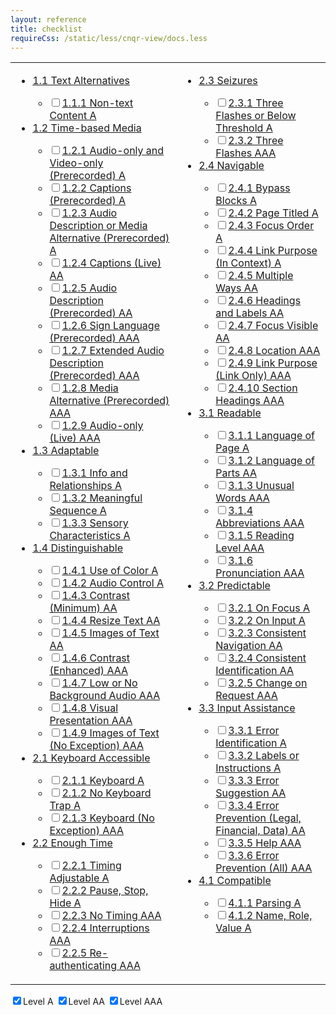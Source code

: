 ```yaml
---
layout: reference
title: checklist
requireCss: /static/less/cnqr-view/docs.less
---
```


<script>
$(document).ready(function() {
	// apply line-through CSS to checked SCs
	$('input:checkbox').live('click', function () {
			// access parent li, do whatever you want with it
			$(this).parent("li").toggleClass('checked');
	});    

	// check which levels you want to appear
	$('input:checkbox#levela').live('click', function () {
			// access parent li, do whatever you want with it
			$('.levela').toggleClass('hidden');
	});    

	$('input:checkbox#levelaa').live('click', function () {
			// access parent li, do whatever you want with it
			$('.levelaa').toggleClass('hidden');
	});

	$('input:checkbox#levelaaa').live('click', function () {
			// access parent li, do whatever you want with it
			$('.levelaaa').toggleClass('hidden');
	});

	//zebra stripe list items
	$('li:even').addClass('stripe');

	//make tap area bigger to check boxes in iOS
	$('label').each(function() {
		var $this = $(this);
		if($this.attr('for') !== undefined) {
			$this.bind('click', function() {
				$('#'+$this.attr('for')).focus();
			});
		}
		else {
			$this.bind('click', function() {
				$this.find('input,button,select,textarea').eq(0).focus();
			});
		}
	});
});
</script>

<table border="0" cellpadding="0" cellspacing="0">
   <tr>
	  <td valign="top">
		 <ul>
			<li><a target="_blank" href="http://www.w3.org/TR/UNDERSTANDING-WCAG20/text-equiv.html">1.1 Text Alternatives</a></li>
			<ul>
			   <label>
				  <li class="levela"><input name="1.1.1" type="checkbox" id="1.1.1" /><a target="_blank" href="http://www.w3.org/TR/UNDERSTANDING-WCAG20/text-equiv-all.html">1.1.1 Non-text Content A</a></li>
			   </label>
			</ul>
			<li><a target="_blank" href="http://www.w3.org/TR/UNDERSTANDING-WCAG20/media-equiv.html">1.2 Time-based Media</a></li>
			<ul>
			   <label>
				  <li class="levela"><input type="checkbox" /><a target="_blank" href="http://www.w3.org/TR/UNDERSTANDING-WCAG20/media-equiv-av-only-alt.html">1.2.1 Audio-only and Video-only (Prerecorded) A</a></li>
			   </label>
			   <label>
				  <li class="levela"><input type="checkbox" /><a target="_blank" href="http://www.w3.org/TR/UNDERSTANDING-WCAG20/media-equiv-captions.html">1.2.2 Captions (Prerecorded) A</a></li>
			   </label>
			   <label>
				  <li class="levela"><input type="checkbox" /><a target="_blank" href="http://www.w3.org/TR/UNDERSTANDING-WCAG20/media-equiv-audio-desc.html">1.2.3 Audio Description or Media Alternative (Prerecorded) A</a></li>
			   </label>
			   <label>
				  <li class="levelaa"><input type="checkbox" /><a target="_blank" href="http://www.w3.org/TR/UNDERSTANDING-WCAG20/media-equiv-real-time-captions.html">1.2.4 Captions (Live) AA</a></li>
			   </label>
			   <label>
				  <li class="levelaa"><input type="checkbox" /><a target="_blank" href="http://www.w3.org/TR/UNDERSTANDING-WCAG20/media-equiv-audio-desc-only.html">1.2.5 Audio Description (Prerecorded) AA</a></li>
			   </label>
			   <label>
				  <li class="levelaaa"><input type="checkbox" /><a target="_blank" href="http://www.w3.org/TR/UNDERSTANDING-WCAG20/media-equiv-sign.html">1.2.6 Sign Language (Prerecorded) AAA</a></li>
			   </label>
			   <label>
				  <li class="levelaaa"><input type="checkbox" /><a target="_blank" href="http://www.w3.org/TR/UNDERSTANDING-WCAG20/media-equiv-extended-ad.html">1.2.7 Extended Audio Description (Prerecorded) AAA</a></li>
			   </label>
			   <label>
				  <li class="levelaaa"><input type="checkbox" /><a target="_blank" href="http://www.w3.org/TR/UNDERSTANDING-WCAG20/media-equiv-text-doc.html">1.2.8 Media Alternative (Prerecorded) AAA</a></li>
			   </label>
			   <label>
				  <li class="levelaaa"><input type="checkbox" /><a target="_blank" href="http://www.w3.org/TR/UNDERSTANDING-WCAG20/media-equiv-live-audio-only.html">1.2.9 Audio-only (Live) AAA</a></li>
			   </label>
			</ul>
			<li><a target="_blank" href="http://www.w3.org/TR/UNDERSTANDING-WCAG20/content-structure-separation.html">1.3 Adaptable</a></li>
			<ul>
			   <label>
				  <li class="levela"><input type="checkbox" /><a target="_blank" href="http://www.w3.org/TR/UNDERSTANDING-WCAG20/content-structure-separation-programmatic.html">1.3.1 Info and Relationships A</a></li>
			   </label>
			   <label>
				  <li class="levela"><input type="checkbox" /><a target="_blank" href="http://www.w3.org/TR/UNDERSTANDING-WCAG20/content-structure-separation-sequence.html">1.3.2 Meaningful Sequence A</a></li>
			   </label>
			   <label>
				  <li class="levela"><input type="checkbox" /><a target="_blank" href="http://www.w3.org/TR/UNDERSTANDING-WCAG20/content-structure-separation-understanding.html">1.3.3 Sensory Characteristics A</a></li>
			   </label>
			</ul>
			<li><a target="_blank" href="http://www.w3.org/TR/UNDERSTANDING-WCAG20/visual-audio-contrast.html">1.4 Distinguishable</a></li>
			<ul>
			   <label>
				  <li class="levela"><input type="checkbox" /><a target="_blank" href="http://www.w3.org/TR/UNDERSTANDING-WCAG20/visual-audio-contrast-without-color.html">1.4.1 Use of Color A</a></li>
			   </label>
			   <label>
				  <li class="levela"><input type="checkbox" /><a target="_blank" href="http://www.w3.org/TR/UNDERSTANDING-WCAG20/visual-audio-contrast-dis-audio.html">1.4.2 Audio Control A</a></li>
			   </label>
			   <label>
				  <li class="levelaa"><input type="checkbox" /><a target="_blank" href="http://www.w3.org/TR/UNDERSTANDING-WCAG20/visual-audio-contrast-contrast.html">1.4.3 Contrast (Minimum) AA</a></li>
			   </label>
			   <label>
				  <li class="levelaa"><input type="checkbox" /><a target="_blank" href="http://www.w3.org/TR/UNDERSTANDING-WCAG20/visual-audio-contrast-scale.html">1.4.4 Resize Text AA</a></li>
			   </label>
			   <label>
				  <li class="levelaa"><input type="checkbox" /><a target="_blank" href="http://www.w3.org/TR/UNDERSTANDING-WCAG20/visual-audio-contrast-text-presentation.html">1.4.5 Images of Text AA</a></li>
			   </label>
			   <label>
				  <li class="levelaaa"><input type="checkbox" /><a target="_blank" href="http://www.w3.org/TR/UNDERSTANDING-WCAG20/visual-audio-contrast7.html">1.4.6 Contrast (Enhanced) AAA</a></li>
			   </label>
			   <label>
				  <li class="levelaaa"><input type="checkbox" /><a target="_blank" href="http://www.w3.org/TR/UNDERSTANDING-WCAG20/visual-audio-contrast-noaudio.html">1.4.7 Low or No Background Audio AAA</a></li>
			   </label>
			   <label>
				  <li class="levelaaa"><input type="checkbox" /><a target="_blank" href="http://www.w3.org/TR/UNDERSTANDING-WCAG20/visual-audio-contrast-visual-presentation.html">1.4.8 Visual Presentation AAA</a></li>
			   </label>
			   <label>
				  <li class="levelaaa"><input type="checkbox" /><a target="_blank" href="http://www.w3.org/TR/UNDERSTANDING-WCAG20/visual-audio-contrast-text-images.html">1.4.9 Images of Text (No Exception) AAA</a></li>
			   </label>
			</ul>
			<li><a target="_blank" href="http://www.w3.org/TR/UNDERSTANDING-WCAG20/keyboard-operation.html">2.1 Keyboard Accessible</a></li>
			<ul>
			   <label>
				  <li class="levela"><input type="checkbox" /><a target="_blank" href="http://www.w3.org/TR/UNDERSTANDING-WCAG20/keyboard-operation-keyboard-operable.html">2.1.1 Keyboard A</a></li>
			   </label>
			   <label>
				  <li class="levela"><input type="checkbox" /><a target="_blank" href="http://www.w3.org/TR/UNDERSTANDING-WCAG20/keyboard-operation-trapping.html">2.1.2 No Keyboard Trap A</a></li>
			   </label>
			   <label>
				  <li class="levelaaa"><input type="checkbox" /><a target="_blank" href="http://www.w3.org/TR/UNDERSTANDING-WCAG20/keyboard-operation-all-funcs.html">2.1.3 Keyboard (No Exception) AAA</a></li>
			   </label>
			</ul>
			<li><a target="_blank" href="http://www.w3.org/TR/UNDERSTANDING-WCAG20/time-limits.html">2.2 Enough Time</a></li>
			<ul>
			   <label>
				  <li class="levela"><input type="checkbox" /><a target="_blank" href="http://www.w3.org/TR/UNDERSTANDING-WCAG20/time-limits-required-behaviors.html">2.2.1 Timing Adjustable A</a></li>
			   </label>
			   <label>
				  <li class="levela"><input type="checkbox" /><a target="_blank" href="http://www.w3.org/TR/UNDERSTANDING-WCAG20/time-limits-pause.html">2.2.2 Pause, Stop, Hide A</a></li>
			   </label>
			   <label>
				  <li class="levelaaa"><input type="checkbox" /><a target="_blank" href="http://www.w3.org/TR/UNDERSTANDING-WCAG20/time-limits-no-exceptions.html">2.2.3 No Timing AAA</a></li>
			   </label>
			   <label>
				  <li class="levelaaa"><input type="checkbox" /><a target="_blank" href="http://www.w3.org/TR/UNDERSTANDING-WCAG20/time-limits-postponed.html">2.2.4 Interruptions AAA</a></li>
			   </label>
			   <label>
				  <li class="levelaaa"><input type="checkbox" /><a target="_blank" href="http://www.w3.org/TR/UNDERSTANDING-WCAG20/time-limits-server-timeout.html">2.2.5 Re-authenticating AAA</a></li>
			   </label>
			</ul>
		 </ul>
	  </td>
	  <td valign="top">
		 <ul>
			<li><a target="_blank" href="http://www.w3.org/TR/UNDERSTANDING-WCAG20/seizure.html">2.3 Seizures</a></li>
			<ul>
			   <label>
				  <li class="levela"><input type="checkbox" /><a target="_blank" href="http://www.w3.org/TR/UNDERSTANDING-WCAG20/seizure-does-not-violate.html">2.3.1 Three Flashes or Below Threshold A</a></li>
			   </label>
			   <label>
				  <li class="levelaaa"><input type="checkbox" /><a target="_blank" href="http://www.w3.org/TR/UNDERSTANDING-WCAG20/seizure-three-times.html">2.3.2 Three Flashes AAA</a></li>
			   </label>
			</ul>
			<li><a target="_blank" href="http://www.w3.org/TR/UNDERSTANDING-WCAG20/navigation-mechanisms.html">2.4 Navigable</a></li>
			<ul>
			   <label>
				  <li class="levela"><input type="checkbox" /><a target="_blank" href="http://www.w3.org/TR/UNDERSTANDING-WCAG20/navigation-mechanisms-skip.html">2.4.1 Bypass Blocks A</a></li>
			   </label>
			   <label>
				  <li class="levela"><input type="checkbox" /><a target="_blank" href="http://www.w3.org/TR/UNDERSTANDING-WCAG20/navigation-mechanisms-title.html">2.4.2 Page Titled A</a></li>
			   </label>
			   <label>
				  <li class="levela"><input type="checkbox" /><a target="_blank" href="http://www.w3.org/TR/UNDERSTANDING-WCAG20/navigation-mechanisms-focus-order.html">2.4.3 Focus Order A</a></li>
			   </label>
			   <label>
				  <li class="levela"><input type="checkbox" /><a target="_blank" href="http://www.w3.org/TR/UNDERSTANDING-WCAG20/navigation-mechanisms-refs.html">2.4.4 Link Purpose (In Context) A</a></li>
			   </label>
			   <label>
				  <li class="levelaa"><input type="checkbox" /><a target="_blank" href="http://www.w3.org/TR/UNDERSTANDING-WCAG20/navigation-mechanisms-mult-loc.html">2.4.5 Multiple Ways AA</a></li>
			   </label>
			   <label>
				  <li class="levelaa"><input type="checkbox" /><a target="_blank" href="http://www.w3.org/TR/UNDERSTANDING-WCAG20/navigation-mechanisms-descriptive.html">2.4.6 Headings and Labels AA</a></li>
			   </label>
			   <label>
				  <li class="levelaa"><input type="checkbox" /><a target="_blank" href="http://www.w3.org/TR/UNDERSTANDING-WCAG20/navigation-mechanisms-focus-visible.html">2.4.7 Focus Visible AA</a></li>
			   </label>
			   <label>
				  <li class="levelaaa"><input type="checkbox" /><a target="_blank" href="http://www.w3.org/TR/UNDERSTANDING-WCAG20/navigation-mechanisms-location.html">2.4.8 Location AAA</a></li>
			   </label>
			   <label>
				  <li class="levelaaa"><input type="checkbox" /><a target="_blank" href="http://www.w3.org/TR/UNDERSTANDING-WCAG20/navigation-mechanisms-link.html">2.4.9 Link Purpose (Link Only) AAA</a></li>
			   </label>
			   <label>
				  <li class="levelaaa"><input type="checkbox" /><a target="_blank" href="http://www.w3.org/TR/UNDERSTANDING-WCAG20/navigation-mechanisms-headings.html">2.4.10 Section Headings AAA</a></li>
			   </label>
			</ul>
			<li><a target="_blank" href="http://www.w3.org/TR/UNDERSTANDING-WCAG20/meaning.html">3.1 Readable</a></li>
			<ul>
			   <label>
				  <li class="levela"><input type="checkbox" /><a target="_blank" href="http://www.w3.org/TR/UNDERSTANDING-WCAG20/meaning-doc-lang-id.html">3.1.1 Language of Page A</a></li>
			   </label>
			   <label>
				  <li class="levelaa"><input type="checkbox" /><a target="_blank" href="http://www.w3.org/TR/UNDERSTANDING-WCAG20/meaning-other-lang-id.html">3.1.2 Language of Parts AA</a></li>
			   </label>
			   <label>
				  <li class="levelaaa"><input type="checkbox" /><a target="_blank" href="http://www.w3.org/TR/UNDERSTANDING-WCAG20/meaning-idioms.html">3.1.3 Unusual Words AAA</a></li>
			   </label>
			   <label>
				  <li class="levelaaa"><input type="checkbox" /><a target="_blank" href="http://www.w3.org/TR/UNDERSTANDING-WCAG20/meaning-located.html">3.1.4 Abbreviations AAA</a></li>
			   </label>
			   <label>
				  <li class="levelaaa"><input type="checkbox" /><a target="_blank" href="http://www.w3.org/TR/UNDERSTANDING-WCAG20/meaning-supplements.html">3.1.5 Reading Level AAA</a></li>
			   </label>
			   <label>
				  <li class="levelaaa"><input type="checkbox" /><a target="_blank" href="http://www.w3.org/TR/UNDERSTANDING-WCAG20/meaning-pronunciation.html">3.1.6 Pronunciation AAA</a></li>
			   </label>
			</ul>
			<li><a target="_blank" href="http://www.w3.org/TR/UNDERSTANDING-WCAG20/consistent-behavior.html">3.2 Predictable</a></li>
			<ul>
			   <label>
				  <li class="levela"><input type="checkbox" /><a target="_blank" href="http://www.w3.org/TR/UNDERSTANDING-WCAG20/consistent-behavior-receive-focus.html">3.2.1 On Focus A</a></li>
			   </label>
			   <label>
				  <li class="levela"><input type="checkbox" /><a target="_blank" href="http://www.w3.org/TR/UNDERSTANDING-WCAG20/consistent-behavior-unpredictable-change.html">3.2.2 On Input A</a></li>
			   </label>
			   <label>
				  <li class="levelaa"><input type="checkbox" /><a target="_blank" href="http://www.w3.org/TR/UNDERSTANDING-WCAG20/consistent-behavior-consistent-locations.html">3.2.3 Consistent Navigation AA</a></li>
			   </label>
			   <label>
				  <li class="levelaa"><input type="checkbox" /><a target="_blank" href="http://www.w3.org/TR/UNDERSTANDING-WCAG20/consistent-behavior-consistent-functionality.html">3.2.4 Consistent Identification AA</a></li>
			   </label>
			   <label>
				  <li class="levelaaa"><input type="checkbox" /><a target="_blank" href="http://www.w3.org/TR/UNDERSTANDING-WCAG20/consistent-behavior-no-extreme-changes-context.html">3.2.5 Change on Request AAA</a></li>
			   </label>
			</ul>
			<li><a target="_blank" href="http://www.w3.org/TR/UNDERSTANDING-WCAG20/minimize-error.html">3.3 Input Assistance</a></li>
			<ul>
			   <label>
				  <li class="levela"><input type="checkbox" /><a target="_blank" href="http://www.w3.org/TR/UNDERSTANDING-WCAG20/minimize-error-identified.html">3.3.1 Error Identification A</a></li>
			   </label>
			   <label>
				  <li class="levela"><input type="checkbox" /><a target="_blank" href="http://www.w3.org/TR/UNDERSTANDING-WCAG20/minimize-error-cues.html">3.3.2 Labels or Instructions A</a></li>
			   </label>
			   <label>
				  <li class="levelaa"><input type="checkbox" /><a target="_blank" href="http://www.w3.org/TR/UNDERSTANDING-WCAG20/minimize-error-suggestions.html">3.3.3 Error Suggestion AA</a></li>
			   </label>
			   <label>
				  <li class="levelaa"><input type="checkbox" /><a target="_blank" href="http://www.w3.org/TR/UNDERSTANDING-WCAG20/minimize-error-reversible.html">3.3.4 Error Prevention (Legal, Financial, Data) AA</a></li>
			   </label>
			   <label>
				  <li class="levelaaa"><input type="checkbox" /><a target="_blank" href="http://www.w3.org/TR/UNDERSTANDING-WCAG20/minimize-error-context-help.html">3.3.5 Help AAA</a></li>
			   </label>
			   <label>
				  <li class="levelaaa"><input type="checkbox" /><a target="_blank" href="http://www.w3.org/TR/UNDERSTANDING-WCAG20/minimize-error-reversible-all.html">3.3.6 Error Prevention (All) AAA</a></li>
			   </label>
			</ul>
			<li><a target="_blank" href="http://www.w3.org/TR/UNDERSTANDING-WCAG20/ensure-compat.html">4.1 Compatible</a></li>
			<ul>
			   <label>
				  <li class="levela"><input type="checkbox" /><a target="_blank" href="http://www.w3.org/TR/UNDERSTANDING-WCAG20/ensure-compat-parses.html">4.1.1 Parsing A</a></li>
			   </label>
			   <label>
				  <li class="levela"><input type="checkbox" /><a target="_blank" href="http://www.w3.org/TR/UNDERSTANDING-WCAG20/ensure-compat-rsv.html">4.1.2 Name, Role, Value A</a></li>
			   </label>
			</ul>
		 </ul>
	  </td>
   </tr>
</table>
		
<label><input type="checkbox" id="levela" checked />Level A</label>
<label><input type="checkbox" id="levelaa" checked />Level AA</label>
<label><input type="checkbox" id="levelaaa" checked />Level AAA</label>
